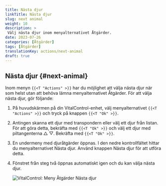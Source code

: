 ```yaml
---
title: Nästa djur
linkTitle: Nästa djur
slug: next animal
weight: 10
description: >
 Välj nästa djur inom menyalternativet Åtgärder.
date: 2023-07-26
categories: [Åtgärder]
tags: [Åtgärder]
translationKey: actions/next-animal
draft: true
---
```

## Nästa djur {#next-animal}

Inom menyn `{{<T "Actions" >}}` har du möjlighet att välja nästa djur när som helst utan att behöva lämna menyalternativet Åtgärder. För att välja nästa djur, gör följande:

1. På huvudskärmen på din VitalControl-enhet, välj menyalternativet `{{<T "Actions" >}}` och tryck på knappen `{{<T "Ok" >}}`.

2. Antingen skanna ett djur med transpondern eller välj ett djur från listan. För att göra detta, bekräfta med `{{<T "Ok" >}}` och välj ett djur med piltangenterna △ ▽. Bekräfta med `{{<T "Ok" >}}`.

3. En undermeny med djuråtgärder öppnas. I den nedre kontrollfältet hittar du menyalternativet Nästa djur. Använd knappen Nästa djur för att utföra detta.

4. Fönstret från steg två öppnas automatiskt igen och du kan välja nästa djur.

    ![VitalControl: Meny Åtgärder Nästa djur](../images/nextanimal.png "Välj nästa djur")
    

